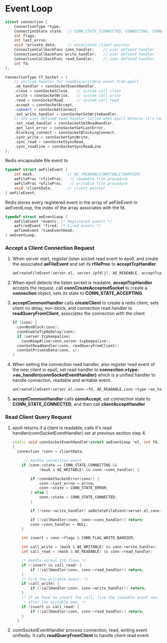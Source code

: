 # Event Loop

```C++
struct connection {
    ConnectionType *type;
    ConnectionState state;  // CONN_STATE_{CONNECTED, CONNECTING, CONNECT, ...}
    int flags;
    int last_errno;
    void *private_data;     // associated client pointer
    ConnectionCallbackFunc conn_handler;    // user defiend handler
    ConnectionCallbackFunc write_handler;   // user defiend handler
    ConnectionCallbackFunc read_handler;    // user defiend handler
    int fd;
};

ConnectionType CT_Socket = {
    // unified handler for readble/writable event from epoll
    .ae_handler = connSocketEventHandler,
    .close = connSocketClose,   // system call close
    .write = connSocketWrite,   // system call write
    .read = connSocketRead,     // system call read
    .accept = connSocketAccept,
    .connect = connSocketConnect,
    .set_write_handler = connSocketSetWriteHandler,
    // set user defined read handler called when epoll detects it's readable
    .set_read_handler = connSocketSetReadHandler,
    .get_last_error = connSocketGetLastError,
    .blocking_connect = connSocketBlockingConnect,
    .sync_write = connSocketSyncWrite,
    .sync_read = connSocketSyncRead,
    .sync_readline = connSocketSyncReadLine
};
```

Redis encapsulate file event to

```C++
typedef struct aeFileEvent {
    int mask;               // AE_(READABLE|WRITABLE|BARRIER)
    aeFileProc *rfileProc;   // readable file procedure
    aeFileProc *wfileProc;   // writable file procedure
    void *clientData;       // client pointer
} aeFileEvent;
```

Redis stores every registered event in the array of aeFileEvent in  aeEventLoop, the index of the array associates with the fd.

```C++
typedef struct aeEventLoop {
    aeFileEvent *events; /* Registered events */
    aeFiredEvent *fired; /* Fired events */
    aeTimeEvent *timeEventHead;
} aeEventLoop;
```

### Accept a Client Connection Request

1. When server start, register listen socket read event to epoll, and create the associated **aeFileEvent** and set its **rfileProc** to **acceptTcpHandler**.

   ```C++
   aeCreateFileEvent(server.el, server.ipfd[j], AE_READABLE, acceptTcpHandler,NULL)
   ```

2. When epoll detects the listen socket is readable, **acceptTcpHandler** accepts the request, call **connCreateAcceptedSocket** to create a **connection** object, sets its state to **CONN_STATE_ACCEPTING**

3. **acceptCommonHandler** calls **createClient** to create a redis client, sets client no delay, non-block, and connection read handler to **readQueryFromClient**, associates the connection with the client

   ```C++
   if (conn) {
     connNonBlock(conn);
     connEnableTcpNoDelay(conn);
     if (server.tcpkeepalive)
       connKeepAlive(conn,server.tcpkeepalive);
     connSetReadHandler(conn, readQueryFromClient);
     connSetPrivateData(conn, c);
   }
   ```

4. When setting the connection read handler, also register read event of the new client in epoll, set read handler to **connection->type->ae_handler(connSocketEventHandler)** which is a unified handler to handle connection, readable and writable event.

   ```C++
   aeCreateFileEvent(server.el,conn->fd, AE_READABLE,conn->type->ae_handler,conn)
   ```

5. **acceptCommonHandler** calls **connAccept**, set connection state to **CONN_STATE_CONNECTED**, and then call **clientAcceptHandler**

### Read Client Query Request

1. epoll returns if a client is readable, calls it's read handler(connSocketEventHandler) set at previous section step 4.

   ```C++
   static void connSocketEventHandler(struct aeEventLoop *el, int fd, void *clientData, int mask)
   {
     connection *conn = clientData;

        // handle connection event
       if (conn->state == CONN_STATE_CONNECTING &&
               (mask & AE_WRITABLE) && conn->conn_handler) {

           if (connGetSocketError(conn)) {
               conn->last_errno = errno;
               conn->state = CONN_STATE_ERROR;
           } else {
               conn->state = CONN_STATE_CONNECTED;
           }

           if (!conn->write_handler) aeDeleteFileEvent(server.el,conn->fd,AE_WRITABLE);

           if (!callHandler(conn, conn->conn_handler)) return;
           conn->conn_handler = NULL;
       }

       int invert = conn->flags & CONN_FLAG_WRITE_BARRIER;

       int call_write = (mask & AE_WRITABLE) && conn->write_handler;
       int call_read = (mask & AE_READABLE) && conn->read_handler;

       /* Handle normal I/O flows */
       if (!invert && call_read) {
           if (!callHandler(conn, conn->read_handler)) return;
       }
       /* Fire the writable event. */
       if (call_write) {
           if (!callHandler(conn, conn->write_handler)) return;
       }
       /* If we have to invert the call, fire the readable event now
        * after the writable one. */
       if (invert && call_read) {
           if (!callHandler(conn, conn->read_handler)) return;
       }
     }
   ```

2. connSocketEventHandler process connection, read, writing event unifiedly. It calls **readQueryFromClient** to handle client read event.
